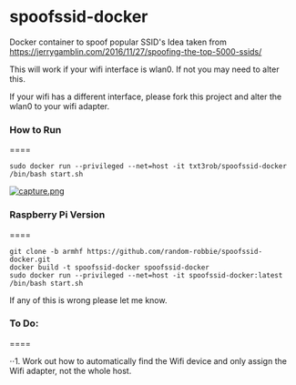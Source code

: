 # spoofssid-docker
Docker container to spoof popular SSID's
Idea taken from https://jerrygamblin.com/2016/11/27/spoofing-the-top-5000-ssids/

This will work if your wifi interface is wlan0. If not you may need to alter this.

If your wifi has a different interface, please fork this project and alter the wlan0 to your wifi adapter.

### How to Run
====
```
sudo docker run --privileged --net=host -it txt3rob/spoofssid-docker /bin/bash start.sh
```

[![capture.png](https://s26.postimg.org/4ju3ybieh/capture.png)](https://postimg.org/image/j318zqbj9/)


### Raspberry Pi Version
====
```
git clone -b armhf https://github.com/random-robbie/spoofssid-docker.git
docker build -t spoofssid-docker spoofssid-docker
sudo docker run --privileged --net=host -it spoofssid-docker:latest /bin/bash start.sh
```

If any of this is wrong please let me know.


### To Do:
====

⋅⋅1. Work out how to automatically find the Wifi device and only assign the Wifi adapter, not the whole host.

